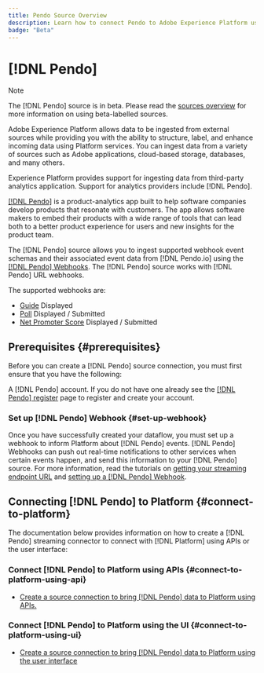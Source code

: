 ```yaml
---
title: Pendo Source Overview
description: Learn how to connect Pendo to Adobe Experience Platform using APIs or the user interface by leveraging webhooks
badge: "Beta"
---
```

# [!DNL Pendo]

>[!NOTE]
>
>The [!DNL Pendo] source is in beta. Please read the [sources overview](../../home.md#terms-and-conditions) for more information on using beta-labelled sources.

Adobe Experience Platform allows data to be ingested from external sources while providing you with the ability to structure, label, and enhance incoming data using Platform services. You can ingest data from a variety of sources such as Adobe applications, cloud-based storage, databases, and many others.

Experience Platform provides support for ingesting data from third-party analytics application. Support for analytics providers include [!DNL Pendo].

[[!DNL Pendo]](https://pendo.io/) is a product-analytics app built to help software companies develop products that resonate with customers. The app allows software makers to embed their products with a wide range of tools that can lead both to a better product experience for users and new insights for the product team.

The [!DNL Pendo] source allows you to ingest supported webhook event schemas and their associated event data from [!DNL Pendo.io] using the [[!DNL Pendo] Webhooks](https://support.pendo.io/hc/en-us/articles/360032285012-Webhooks). The [!DNL Pendo] source works with [!DNL Pendo] URL webhooks. 

The supported webhooks are:

* [Guide](https://support.pendo.io/hc/en-us/articles/8146679315867-Creating-a-Guide) Displayed
* [Poll](https://support.pendo.io/hc/en-us/articles/360031867152-Polls-Classic-) Displayed / Submitted
* [Net Promoter Score](https://support.pendo.io/hc/en-us/articles/360033527151-Set-up-an-NPS-Survey) Displayed / Submitted

## Prerequisites {#prerequisites}

Before you can create a [!DNL Pendo] source connection, you must first ensure that you have the following:

A [!DNL Pendo] account. If you do not have one already see the [[!DNL Pendo] register](https://app.pendo.io/register) page to register and create your account.

### Set up [!DNL Pendo] Webhook {#set-up-webhook}

Once you have successfully created your dataflow, you must set up a webhook to inform Platform about [!DNL Pendo] events. [!DNL Pendo] Webhooks can push out real-time notifications to other services when certain events happen, and send this information to your [!DNL Pendo] source. For more information, read the tutorials on [getting your streaming endpoint URL](../../tutorials/ui/create/analytics/pendo-webhook.md#get-streaming-endpoint) and [setting up a [!DNL Pendo] Webhook](../../tutorials/ui/create/analytics/pendo-webhook.md#set-up-webhook).

## Connecting [!DNL Pendo] to Platform {#connect-to-platform}

The documentation below provides information on how to create a [!DNL Pendo] streaming connector to connect with [!DNL Platform] using APIs or the user interface:

### Connect [!DNL Pendo] to Platform using APIs {#connect-to-platform-using-api}

* [Create a source connection to bring [!DNL Pendo] data to Platform using APIs.](../../tutorials/api/create/analytics/pendo-webhook.md)

### Connect [!DNL Pendo] to Platform using the UI {#connect-to-platform-using-ui}

* [Create a source connection to bring [!DNL Pendo] data to Platform using the user interface](../../tutorials/ui/create/analytics/pendo-webhook.md)

